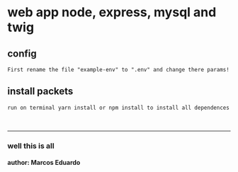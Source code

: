 # web app node, express, mysql and twig

## config
`First rename the file "example-env" to ".env" and change there params!`

## install packets
`run on terminal yarn install or npm install to install all dependences`

<br>

***
### well this is all

#### author: <b>Marcos Eduardo</b>